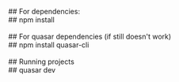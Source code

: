 <span>## For dependencies:</span>
</br>
<span>## npm install</span>
</br>
</br>
<span>## For quasar dependencies (if still doesn't work)</span>
</br>
<span>## npm install quasar-cli</span>
</br>
</br>
<span>## Running projects</span>
</br>
<span>## quasar dev</span>
</br></br>
